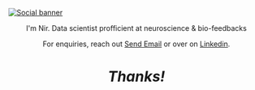 <!--
**nircafri/nircafri** is a ✨ _special_ ✨ repository because its `README.md` (this file) appears on your GitHub profile.

Here are some ideas to get you started:

- 🔭 I’m currently working on ...
- 🌱 I’m currently learning ...
- 👯 I’m looking to collaborate on ...
- 🤔 I’m looking for help with ...
- 💬 Ask me about ...
- 📫 How to reach me: ...
- 😄 Pronouns: ...
- ⚡ Fun fact: ...
-->
[![Social banner](https://github.com/nircaf/nircaf/blob/main/Banner%20SpeedLink.gif)](https://nircaf.com)
<p align='center'>
I'm Nir.
Data scientist profficient at neuroscience & bio-feedbacks
</p>
<p align='center'>For enquiries, reach out <a href = "mailto: nircaf@gmail.com">Send Email</a> 
  or over on <a href="https://www.linkedin.com/in/nircaf/">Linkedin</a>.</p>

<h1 align='center'><i>Thanks!</i></h1>
